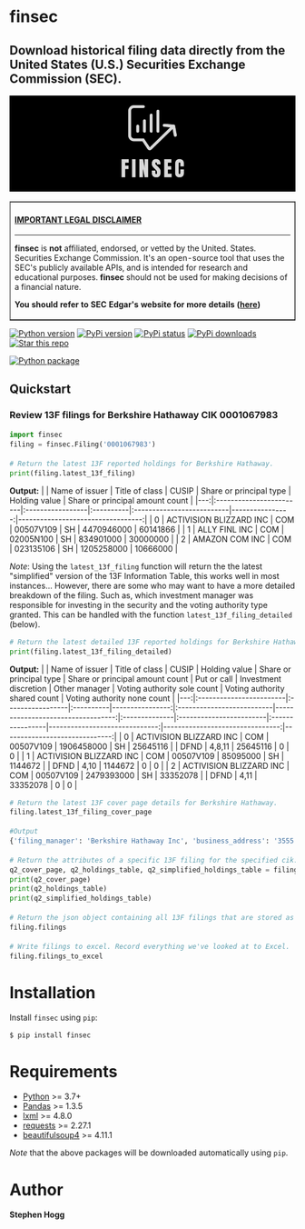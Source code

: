# finsec

## Download historical filing data directly from the United States (U.S.) Securities Exchange Commission (SEC).

![finsec_logo](assets/finsec_logo.png)

<table border=1 cellpadding=10><tr><td>

#### <ins>**IMPORTANT LEGAL DISCLAIMER**</ins>
-----
**finsec** is **not** affiliated, endorsed, or vetted by the United. States. Securities Exchange Commission. It's an open-source tool that uses the SEC's publicly available APIs, and is intended for research and educational purposes. **finsec** should not be used for making decisions of a financial nature. 

**You should refer to SEC Edgar's website for more details ([here](https://www.sec.gov/os/accessing-edgar-data))**

</td></tr></table>

<a target="new" href="https://pypi.python.org/pypi/finsec"><img border=0 src="https://img.shields.io/badge/python-3.7+-blue.svg?style=flat" alt="Python version"></a>
<a target="new" href="https://pypi.python.org/pypi/finsec"><img border=0 src="https://img.shields.io/pypi/v/finsec.svg?maxAge=60%" alt="PyPi version"></a>
<a target="new" href="https://pypi.python.org/pypi/finsec"><img border=0 src="https://img.shields.io/pypi/status/finsec.svg?maxAge=60" alt="PyPi status"></a>
<a target="new" href="https://pypi.python.org/pypi/finsec"><img border=0 src="https://img.shields.io/pypi/dm/finsec.svg?maxAge=2592000&label=installs&color=%2327B1FF" alt="PyPi downloads"></a>
<a target="new" href="https://github.com/git-shogg/finsec"><img border=0 src="https://img.shields.io/github/stars/git-shogg/finsec.svg?style=social&label=Star&maxAge=60" alt="Star this repo"></a>
<!-- <a target="new" href="https://github.com/git-shogg/finsec/actions/workflows/ci/badge.svg"><img border=0 src="https://img.shields.io/badge/git-shogg/finsec/main.svg?maxAge=1" alt="Build status"></a> -->
[![Python package](https://github.com/git-shogg/finsec/actions/workflows/ci.yml/badge.svg)](https://github.com/git-shogg/finsec/actions/workflows/ci.yml)
<!-- ## Blogs
Check out these blog posts for detailed tutorials with code examples:
</br >- [Medium 1]().</br >
</br >- [Medium 2]().</br >
</br >- [Medium 3]().</br > -->

## Quickstart
### Review 13F filings for Berkshire Hathaway CIK **0001067983**

```python
import finsec
filing = finsec.Filing('0001067983')

# Return the latest 13F reported holdings for Berkshire Hathaway.
print(filing.latest_13f_filing)
```
**Output:**
|    | Name of issuer          | Title of class   | CUSIP     | Share or principal type   |   Holding value |   Share or principal amount count |
|---:|:------------------------|:-----------------|:----------|:--------------------------|----------------:|----------------------------------:|
|  0 | ACTIVISION BLIZZARD INC | COM              | 00507V109 | SH                        |      4470946000 |                          60141866 |
|  1 | ALLY FINL INC           | COM              | 02005N100 | SH                        |       834901000 |                          30000000 |
|  2 | AMAZON COM INC          | COM              | 023135106 | SH                        |      1205258000 |                          10666000 |

*Note*: Using the `latest_13f_filing` function will return the the latest "simplified" version of the 13F Information Table, this works well in most instances... However, there are some who may want to have a more detailed breakdown of the filing. Such as, which investment manager was responsible for investing in the security and the voting authority type granted. This can be handled with the function `latest_13f_filing_detailed` (below).

```python
# Return the latest detailed 13F reported holdings for Berkshire Hathaway.
print(filing.latest_13f_filing_detailed)
```
**Output:**
|    | Name of issuer          | Title of class   | CUSIP     |   Holding value | Share or principal type   |   Share or principal amount count | Put or call   | Investment discretion   | Other manager   |   Voting authority sole count |   Voting authority shared count |   Voting authority none count |
|---:|:------------------------|:-----------------|:----------|----------------:|:--------------------------|----------------------------------:|:--------------|:------------------------|:----------------|------------------------------:|--------------------------------:|------------------------------:|
|  0 | ACTIVISION BLIZZARD INC | COM              | 00507V109 |      1906458000 | SH                        |                          25645116 |               | DFND                    | 4,8,11          |                      25645116 |                               0 |                             0 |
|  1 | ACTIVISION BLIZZARD INC | COM              | 00507V109 |        85095000 | SH                        |                           1144672 |               | DFND                    | 4,10            |                       1144672 |                               0 |                             0 |
|  2 | ACTIVISION BLIZZARD INC | COM              | 00507V109 |      2479393000 | SH                        |                          33352078 |               | DFND                    | 4,11            |                      33352078 |                               0 |                             0 |

```python
# Return the latest 13F cover page details for Berkshire Hathaway.
filing.latest_13f_filing_cover_page

#Output
{'filing_manager': 'Berkshire Hathaway Inc', 'business_address': '3555 Farnam Street, Omaha, NE, 68131', 'submission_type': '13F-HR', 'period_of_report': '09-30-2022', 'signature_name': 'Marc D. Hamburg', 'signature_title': 'Senior Vice President', 'signature_phone': '402-346-1400', 'signature_city': 'Omaha', 'signature_state': 'NE', 'signature_date': '11-14-2022', 'portfolio_value': 296096640000, 'count_holdings': 179}

# Return the attributes of a specific 13F filing for the specified cik. In the below example we are looking to grab the cover page, full holdings table and simplified holdings table for Berkshire for Q2-2022 (Calendar Year). 
q2_cover_page, q2_holdings_table, q2_simplified_holdings_table = filing.get_a_13f_filing("Q2-2022")
print(q2_cover_page)
print(q2_holdings_table)
print(q2_simplified_holdings_table)

# Return the json object containing all 13F filings that are stored as part of the filing object (note this includes everything we've searched for so far).
filing.filings

# Write filings to excel. Record everything we've looked at to Excel. 
filing.filings_to_excel
```

# Installation
Install `finsec` using `pip`:
``` {.sourceCode .bash}
$ pip install finsec
```

# Requirements
-   [Python](https://www.python.org) \>=  3.7+
-   [Pandas](https://github.com/pydata/pandas) \>= 1.3.5
-   [lxml](https://pypi.org/project/lxml) \>= 4.8.0
-   [requests](http://docs.python-requests.org/en/master) \>= 2.27.1
-   [beautifulsoup4](https://pypi.org/project/beautifulsoup4) \>= 4.11.1

*Note* that the above packages will be downloaded automatically using `pip`.

# Author
**Stephen Hogg**


<!-- ## Taxonomy
The [XBRL GAAP Financial Reporting Taxonomy](https://fasb.org/Page/PageContent?PageId=/xbrl/2022financial.html#:~:text=The%202022%20GAAP%20Financial%20Reporting%20Taxonomy%20) is kept up to date by the Financial Accounting Standards Board (FASB) and is used by issuers filing with the U.S. SEC. This taxonomy is levered heavily by finsec to ensure all filing details are captured in strict accordance with SEC rules.  -->

<!-- Explaining the 13F Information Table:

The 13F rule set is outlined herewithin:
https://www.sec.gov/pdf/form13f.pdf

Name of issuer


holdings_table

simplified_holdings_table
This table simplifies the holding table if required. This is particularly useful for businesses that have many different investment managers (e.g. Berkshire Hathaway - where they have 14 separate managers shown below)

![13F_Managers](assets/13F_Managers.PNG)
 -->


























<!-- Introduction

Are you looking for an efficient way to scrape data from the Securities and Exchange Commission (SEC)? If so, then you are in luck because I have recently developed a new Python library designed specifically for this purpose. This library, called SECScraper, is a powerful tool that makes it easy to scrape data from the SEC's website and use it for meaningful analysis.

What is SECScraper?

SECScraper is a Python library that allows developers to quickly and easily scrape data from the SEC's website. It can be used to retrieve information about companies, such as financial statements and filings, as well as more detailed information such as insider trades and ownership data. This library provides a simple interface for developers to access data from the SEC in a structured way, making it easy to work with the data for further analysis.

Features and Benefits

SECScraper is designed to make the process of scraping the SEC's website for data easier and more efficient. It provides a number of features and benefits to developers, including:

• Easy-to-use interface: SECScraper provides a simple, intuitive interface that makes scraping data from the SEC's website as easy as possible.

• Automated data extraction: SEC -->
